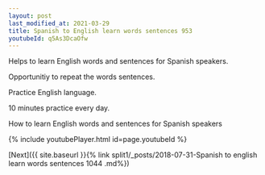 ```yaml
---
layout: post
last_modified_at: 2021-03-29
title: Spanish to English learn words sentences 953 
youtubeId: q5As3DcaOfw
---
```

 
 
Helps to learn English words and sentences for Spanish speakers.

Opportunitiy to repeat the words sentences. 

Practice English language. 
 
10 minutes practice every day. 
 
How to learn English words and sentences for Spanish speakers 
 
{% include youtubePlayer.html id=page.youtubeId %}
 
 
[Next]({{ site.baseurl }}{% link  split1/_posts/2018-07-31-Spanish to english learn words sentences 1044 .md%})
 
